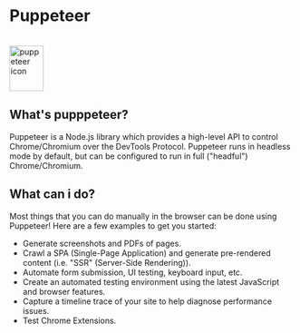 # Puppeteer
 
<div style="display: absolute; align: right"><br>
  <img alt="puppeteer icon" height="80" width="60" src="https://user-images.githubusercontent.com/10379601/29446482-04f7036a-841f-11e7-9872-91d1fc2ea683.png">
 </div>

## What's pupppeteer?
Puppeteer is a Node.js library which provides a high-level API to control Chrome/Chromium over the DevTools Protocol. Puppeteer runs in headless mode by default, but can be configured to run in full ("headful") Chrome/Chromium.

## What can i do?
Most things that you can do manually in the browser can be done using Puppeteer! Here are a few examples to get you started:

<ul>
    <li>Generate screenshots and PDFs of pages.</li>
    <li>Crawl a SPA (Single-Page Application) and generate pre-rendered content (i.e. "SSR" (Server-Side Rendering)).</li>
    <li>Automate form submission, UI testing, keyboard input, etc.</li>
    <li>Create an automated testing environment using the latest JavaScript and browser features.</li>
    <li>Capture a timeline trace of your site to help diagnose performance issues.</li>
    <li>Test Chrome Extensions.</li>
</ul>
    
    
    
    
    
    